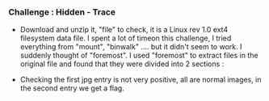 
### Challenge : Hidden - Trace

- Download and unzip it, "file" to check, it is a Linux rev 1.0 ext4 filesystem data file. I spent a lot of timeon this challenge, I tried
everything from "mount", "binwalk" .... but it didn't seem to work. I suddenly thought of "foremost".
I used "foremost" to extract files in the original file and found that they were divided into 2 sections :

- Checking the first jpg entry is not very positive, all are normal images, in the second entry we get a flag.
